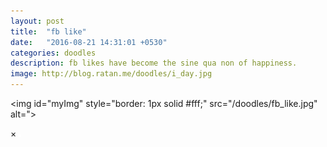 ```yaml
---
layout: post
title:  "fb like"
date:   "2016-08-21 14:31:01 +0530"
categories: doodles
description: fb likes have become the sine qua non of happiness.
image: http://blog.ratan.me/doodles/i_day.jpg
---
```

<img id="myImg" style="border: 1px solid #fff;" src="/doodles/fb_like.jpg" alt=">

<div id="myModal" class="modal">
  <span class="close">×</span>
  <img class="modal-content" id="img01" style="border: 2px solid #fff;">
  <div id="caption"></div>
</div>
